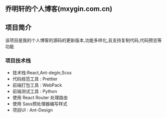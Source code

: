 ## 乔明轩的个人博客(mxygin.com.cn)

## 项目简介
该项目是我的个人博客的源码的更新版本,功能多样化,且支持复制代码,代码预览等功能

### 项目技术栈
- 技术栈:React,Ant-degin,Scss
- 代码规范工具 : Prettier
- 前端打包工具 : WebPack
- 前端测试工具 : Python
- 使用 React Router 处理路由
- 使用 Sass预处理器编写样式
- 项目UI : Ant-Design
